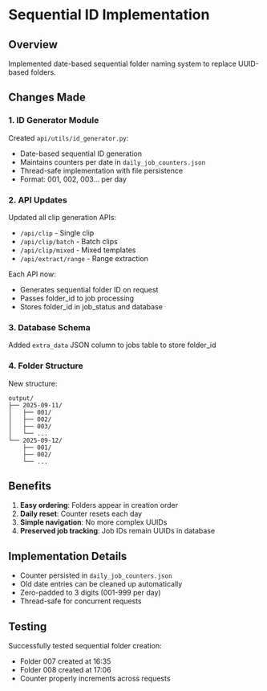 # Sequential ID Implementation

## Overview
Implemented date-based sequential folder naming system to replace UUID-based folders.

## Changes Made

### 1. ID Generator Module
Created `api/utils/id_generator.py`:
- Date-based sequential ID generation
- Maintains counters per date in `daily_job_counters.json`
- Thread-safe implementation with file persistence
- Format: 001, 002, 003... per day

### 2. API Updates
Updated all clip generation APIs:
- `/api/clip` - Single clip
- `/api/clip/batch` - Batch clips  
- `/api/clip/mixed` - Mixed templates
- `/api/extract/range` - Range extraction

Each API now:
- Generates sequential folder ID on request
- Passes folder_id to job processing
- Stores folder_id in job_status and database

### 3. Database Schema
Added `extra_data` JSON column to jobs table to store folder_id

### 4. Folder Structure
New structure:
```
output/
├── 2025-09-11/
│   ├── 001/
│   ├── 002/
│   ├── 003/
│   └── ...
└── 2025-09-12/
    ├── 001/
    ├── 002/
    └── ...
```

## Benefits
1. **Easy ordering**: Folders appear in creation order
2. **Daily reset**: Counter resets each day
3. **Simple navigation**: No more complex UUIDs
4. **Preserved job tracking**: Job IDs remain UUIDs in database

## Implementation Details
- Counter persisted in `daily_job_counters.json`
- Old date entries can be cleaned up automatically
- Zero-padded to 3 digits (001-999 per day)
- Thread-safe for concurrent requests

## Testing
Successfully tested sequential folder creation:
- Folder 007 created at 16:35
- Folder 008 created at 17:06
- Counter properly increments across requests